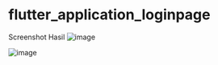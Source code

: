 # flutter_application_loginpage

Screenshot Hasil
![image](https://github.com/user-attachments/assets/97cb33ce-68d2-49c6-a819-2ec85cfb106e)

![image](https://github.com/user-attachments/assets/97e73655-06fb-4af8-98c2-69ed00dcf8ae)

